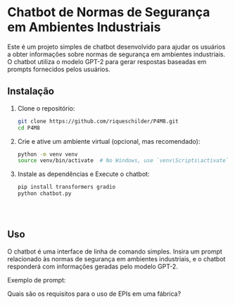 # Chatbot de Normas de Segurança em Ambientes Industriais

Este é um projeto simples de chatbot desenvolvido para ajudar os usuários a obter informações sobre normas de segurança em ambientes industriais. O chatbot utiliza o modelo GPT-2 para gerar respostas baseadas em prompts fornecidos pelos usuários.

## Instalação

1. Clone o repositório:
   ```bash
   git clone https://github.com/riqueschilder/P4M8.git
   cd P4M8

2. Crie e ative um ambiente virtual (opcional, mas recomendado):
     ```bash
     python -m venv venv
     source venv/bin/activate  # No Windows, use `venv\Scripts\activate`

3. Instale as dependências e Execute o chatbot:
   ```bash
   pip install transformers gradio
   python chatbot.py


              
## Uso
O chatbot é uma interface de linha de comando simples. Insira um prompt relacionado às normas de segurança em ambientes industriais, e o chatbot responderá com informações geradas pelo modelo GPT-2.

Exemplo de prompt:

Quais são os requisitos para o uso de EPIs em uma fábrica?
